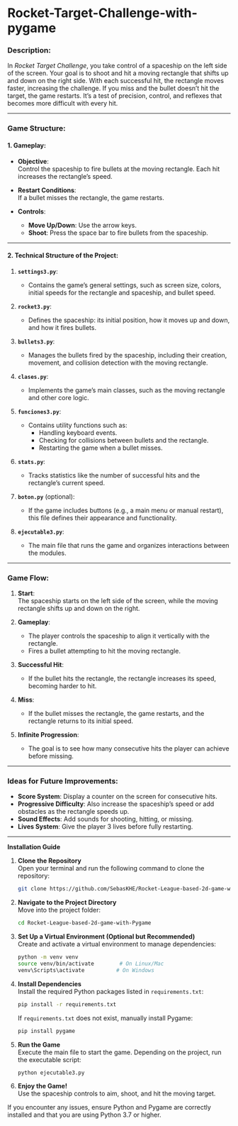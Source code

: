 # Rocket-Target-Challenge-with-pygame
 
### Description:  
In *Rocket Target Challenge*, you take control of a spaceship on the left side of the screen. Your goal is to shoot and hit a moving rectangle that shifts up and down on the right side. With each successful hit, the rectangle moves faster, increasing the challenge. If you miss and the bullet doesn’t hit the target, the game restarts. It’s a test of precision, control, and reflexes that becomes more difficult with every hit.  

---

### Game Structure:  

#### **1. Gameplay**:
- **Objective**:  
  Control the spaceship to fire bullets at the moving rectangle. Each hit increases the rectangle’s speed.  

- **Restart Conditions**:  
  If a bullet misses the rectangle, the game restarts.  

- **Controls**:  
  - **Move Up/Down**: Use the arrow keys.  
  - **Shoot**: Press the space bar to fire bullets from the spaceship.  

---

#### **2. Technical Structure of the Project**:

1. **`settings3.py`**:  
   - Contains the game’s general settings, such as screen size, colors, initial speeds for the rectangle and spaceship, and bullet speed.  

2. **`rocket3.py`**:  
   - Defines the spaceship: its initial position, how it moves up and down, and how it fires bullets.  

3. **`bullets3.py`**:  
   - Manages the bullets fired by the spaceship, including their creation, movement, and collision detection with the moving rectangle.  

4. **`clases.py`**:  
   - Implements the game’s main classes, such as the moving rectangle and other core logic.  

5. **`funciones3.py`**:  
   - Contains utility functions such as:
     - Handling keyboard events.  
     - Checking for collisions between bullets and the rectangle.  
     - Restarting the game when a bullet misses.  

6. **`stats.py`**:  
   - Tracks statistics like the number of successful hits and the rectangle’s current speed.  

7. **`boton.py`** (optional):  
   - If the game includes buttons (e.g., a main menu or manual restart), this file defines their appearance and functionality.  

8. **`ejecutable3.py`**:  
   - The main file that runs the game and organizes interactions between the modules.  

---

### Game Flow:  

1. **Start**:  
   The spaceship starts on the left side of the screen, while the moving rectangle shifts up and down on the right.  

2. **Gameplay**:  
   - The player controls the spaceship to align it vertically with the rectangle.  
   - Fires a bullet attempting to hit the moving rectangle.  

3. **Successful Hit**:  
   - If the bullet hits the rectangle, the rectangle increases its speed, becoming harder to hit.  

4. **Miss**:  
   - If the bullet misses the rectangle, the game restarts, and the rectangle returns to its initial speed.  

5. **Infinite Progression**:  
   - The goal is to see how many consecutive hits the player can achieve before missing.  

---

### Ideas for Future Improvements:
- **Score System**: Display a counter on the screen for consecutive hits.  
- **Progressive Difficulty**: Also increase the spaceship’s speed or add obstacles as the rectangle speeds up.  
- **Sound Effects**: Add sounds for shooting, hitting, or missing.  
- **Lives System**: Give the player 3 lives before fully restarting.  

---
**Installation Guide**  

1. **Clone the Repository**  
   Open your terminal and run the following command to clone the repository:  
   ```bash
   git clone https://github.com/SebasKHE/Rocket-League-based-2d-game-with-Pygame.git
   ```

2. **Navigate to the Project Directory**  
   Move into the project folder:  
   ```bash
   cd Rocket-League-based-2d-game-with-Pygame
   ```

3. **Set Up a Virtual Environment (Optional but Recommended)**  
   Create and activate a virtual environment to manage dependencies:  
   ```bash
   python -m venv venv
   source venv/bin/activate        # On Linux/Mac
   venv\Scripts\activate          # On Windows
   ```

4. **Install Dependencies**  
   Install the required Python packages listed in `requirements.txt`:  
   ```bash
   pip install -r requirements.txt
   ```

   If `requirements.txt` does not exist, manually install Pygame:  
   ```bash
   pip install pygame
   ```

5. **Run the Game**  
   Execute the main file to start the game. Depending on the project, run the executable script:  
   ```bash
   python ejecutable3.py
   ```

6. **Enjoy the Game!**  
   Use the spaceship controls to aim, shoot, and hit the moving target.  

If you encounter any issues, ensure Python and Pygame are correctly installed and that you are using Python 3.7 or higher.
